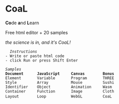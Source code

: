 # CoaL
**Co**de **a**nd **L**earn

Free html editor + 20 samples

*the science is in, and it's CoaL!*

<pre><code> <i> Instructions </i>
- Write or paste html code
- click Run or press Shift Enter

<i>Samples</i>
<b>Document      JavaScript     Canvas        Bonus </b>
Element       Variable       Program       THREE
Style         Array          Mouse         Sushi
Identifier    Object         Animation     Wasm
Container     Function       Image         Cloth
Layout        Loop           WebGL         CoaL </code> </pre>
